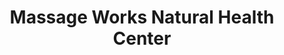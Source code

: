---
title: "Massage Works Natural Health Center"
url: /alpena/massage-works-natural-health-center/
shop: Massage
---